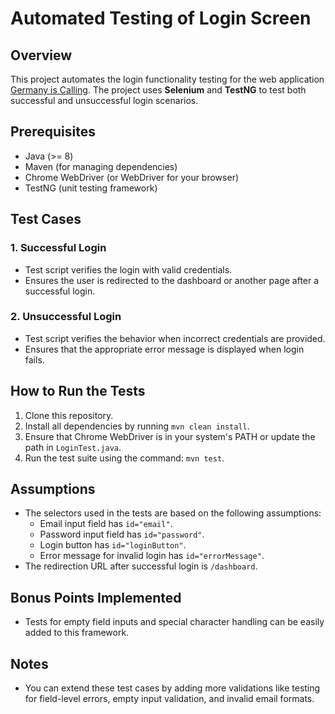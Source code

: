 # Automated Testing of Login Screen

## Overview

This project automates the login functionality testing for the web application [Germany is Calling](https://app.germanyiscalling.com/). The project uses **Selenium** and **TestNG** to test both successful and unsuccessful login scenarios.

## Prerequisites

- Java (>= 8)
- Maven (for managing dependencies)
- Chrome WebDriver (or WebDriver for your browser)
- TestNG (unit testing framework)

## Test Cases

### 1. Successful Login

- Test script verifies the login with valid credentials.
- Ensures the user is redirected to the dashboard or another page after a successful login.

### 2. Unsuccessful Login

- Test script verifies the behavior when incorrect credentials are provided.
- Ensures that the appropriate error message is displayed when login fails.

## How to Run the Tests

1. Clone this repository.
2. Install all dependencies by running `mvn clean install`.
3. Ensure that Chrome WebDriver is in your system's PATH or update the path in `LoginTest.java`.
4. Run the test suite using the command: `mvn test`.

## Assumptions

- The selectors used in the tests are based on the following assumptions:
  - Email input field has `id="email"`.
  - Password input field has `id="password"`.
  - Login button has `id="loginButton"`.
  - Error message for invalid login has `id="errorMessage"`.
- The redirection URL after successful login is `/dashboard`.

## Bonus Points Implemented

- Tests for empty field inputs and special character handling can be easily added to this framework.

## Notes

- You can extend these test cases by adding more validations like testing for field-level errors, empty input validation, and invalid email formats.
